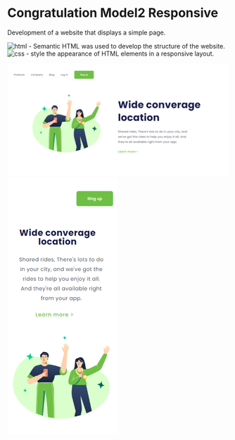 # Congratulation Model2 Responsive

Development of a website that displays a simple page.

<img src="https://img.shields.io/badge/HTML-239120?style=for-the-badge&logo=html5&logoColor=white" alt="html" /> - Semantic HTML was used to develop the structure of the website.<br>
<img src="https://img.shields.io/badge/CSS3-1572B6?style=for-the-badge&logo=css3&logoColor=white" alt="css" /> - style the appearance of HTML elements in a responsive layout.

<!-- <img src="https://img.shields.io/badge/JavaScript-323330?style=for-the-badge&logo=javascript&logoColor=F7DF1E" alt="javascript" />/>-->
<!-- <img src="https://img.shields.io/badge/C-00599C?style=for-the-badge&logo=c&logoColor=white" alt="c" />-->

<img src="./assets/img/congratulation.png" alt="congratulation" width="720px" />
<br>
<img src="./assets/img/congratulation-responsive.png" alt="congratulation-responsive" width="250px" />
